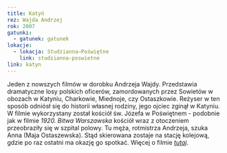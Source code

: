```yaml
---
title: Katyń
rez: Wajda Andrzej
rok: 2007
gatunki: 
  - gatunek: gatunek
lokacje:
  - lokacja: Studzianna–Poświętne
    link: studzianna-poswietne
link: katyn
---
```

Jeden z nowszych filmów w dorobku Andrzeja Wajdy. Przedstawia dramatyczne losy polskich oficerów, zamordowanych przez Sowietów w obozach w Katyniu, Charkowie, Miednoje, czy Ostaszkowie. Reżyser w ten sposób odniósł się do historii własnej rodziny, jego ojciec zginął w Katyniu.
W filmie wykorzystany został kościół św. Józefa w Poświętnem - podobnie jak w filmie *1920. Bitwa Warszawska* kościół wraz z otoczeniem przeobraziły się w szpital polowy. Tu męża, rotmistrza Andrzeja, szuka Anna (Maja Ostaszewska). Stąd skierowana zostaje na stację kolejową, gdzie po raz ostatni ma okazję go spotkać.
Więcej o filmie [*tutaj*](http://www.filmpolski.pl/fp/index.php?film=1217616).
